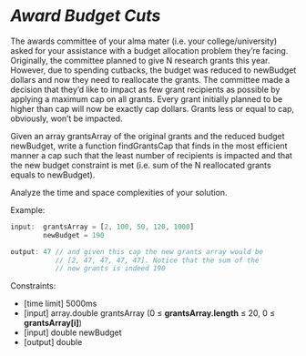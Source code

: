 _Award Budget Cuts_
===================

The awards committee of your alma mater (i.e. your college/university) asked for your assistance with a budget allocation problem they’re facing. Originally, the committee planned to give N research grants this year. However, due to spending cutbacks, the budget was reduced to newBudget dollars and now they need to reallocate the grants. The committee made a decision that they’d like to impact as few grant recipients as possible by applying a maximum cap on all grants. Every grant initially planned to be higher than cap will now be exactly cap dollars. Grants less or equal to cap, obviously, won’t be impacted.

Given an array grantsArray of the original grants and the reduced budget newBudget, write a function findGrantsCap that finds in the most efficient manner a cap such that the least number of recipients is impacted and that the new budget constraint is met (i.e. sum of the N reallocated grants equals to newBudget).

Analyze the time and space complexities of your solution.

Example:

```javascript
input:  grantsArray = [2, 100, 50, 120, 1000]
        newBudget = 190

output: 47 // and given this cap the new grants array would be
           // [2, 47, 47, 47, 47]. Notice that the sum of the
           // new grants is indeed 190
```

Constraints:
- [time limit] 5000ms
- [input] array.double grantsArray (0 ≤ **grantsArray.length** ≤ 20, 0 ≤ **grantsArray[i]**)
- [input] double newBudget
- [output] double

